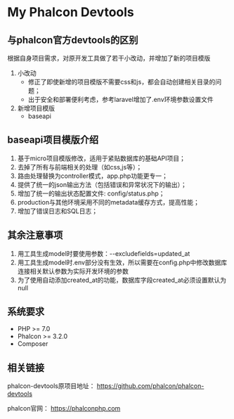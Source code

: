 # My Phalcon Devtools

## 与phalcon官方devtools的区别 

根据自身项目需求，对原开发工具做了若干小改动，并增加了新的项目模版
1. 小改动
    * 修正了即使新增的项目模版不需要css和js，都会自动创建相关目录的问题；
    * 出于安全和部署便利考虑，参考laravel增加了.env环境参数设置文件
2. 新增项目模版
    * baseapi

## baseapi项目模版介绍

1. 基于micro项目模版修改，适用于紧贴数据库的基础API项目；
2. 去掉了所有与前端相关的处理（如css,js等）；
3. 路由处理替换为controller模式，app.php功能更专一；
4. 提供了统一的json输出方法（包括错误和异常状况下的输出）；
5. 增加了统一的输出状态配置文件: config/status.php；
6. production与其他环境采用不同的metadata缓存方式，提高性能；
7. 增加了错误日志和SQL日志；

## 其余注意事项
1. 用工具生成model时要使用参数：--excludefields=updated_at
2. 用工具生成model时.env部分没有生效，所以需要在config.php中修改数据库连接相关默认参数为实际开发环境的参数
3. 为了使用自动添加created_at的功能，数据库字段created_at必须设置默认为null

## 系统要求

* PHP >= 7.0
* Phalcon >= 3.2.0
* Composer

## 相关链接

phalcon-devtools原项目地址：
https://github.com/phalcon/phalcon-devtools

phalcon官网：
https://phalconphp.com
